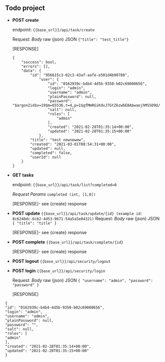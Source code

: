 Todo project
----------------------------------------------------
- **POST create**
  
    endpoint: `{{base_url}}/api/task/create`

    Request:
    _Body_ raw (json)
    JSON
    `{"title": "test_title"}`
  
    [RESPONSE]
    ```
    {
        "success": bool,
        "errors": [],
        "data": {
            "id": "956615c3-02c3-43af-aafe-e501d4b90788",
                "user": {
                    "id": "0162939c-b4b4-4d5b-9350-b02c69080656",
                    "login": "admin",
                    "username": "admin",
                    "plainPassword": null,
                    "password": "$argon2id$v=19$m=65536,t=4,p=1$gfMmRGiKdvJ7GtZ6zwbE8A$waojhMSSO9U/ZLniEiGHsv57WHxjnf4t91j4V4RkTL4",
                    "salt": null,
                    "roles": [
                        "admin"
                    ],
                    "created": "2021-02-28T01:35:14+00:00",
                    "updated": "2021-02-28T01:35:15+00:00"
                },
            "title": "test newnewew",
            "created": "2021-03-01T08:54:31+00:00",
            "updated": null,
            "completed": false,
            "userId": null
        }
    }

 - **GET tasks**
   
    endpoint: `{{base_url}}/api/task/list?completed=0`
   
    _Request Params_  `completed (int, [1,0])`
   
    [RESPONSE]- see {create} response


 - **POST update**
`{{base_url}}/api/task/update/{id} (example id: 8c6240dc-6c62-4d53-9671-54a5a5e04321)`
    Request: _Body_ raw (json)
JSON
`{
    "title": "title"
}`
   
   [RESPONSE]- see {create} response


- **POST complete** `{{base_url}}/api/task/complete/{id}`

    [RESPONSE]- see {create} response
  

- **POST logout** `{{base_url}}/api/security/logout`


- **POST login** 
    `{{base_url}}/api/security/login`
    
    Request: _Body_ raw (json)
JSON
`{
"username": "admin",
"password": "password"
}`
  
    [RESPONSE]
```
{
"id": "0162939c-b4b4-4d5b-9350-b02c69080656",
"login": "admin",
"username": "admin",
"plainPassword": null,
"password": "",
"salt": null,
"roles": [
"admin"
],
"created": "2021-02-28T01:35:14+00:00",
"updated": "2021-02-28T01:35:15+00:00"
}
